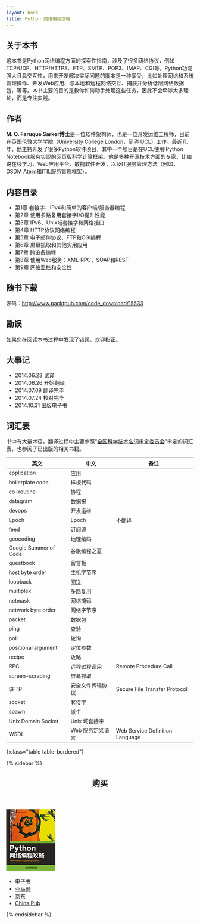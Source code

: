 ```yaml
---
layout: book
title: Python 网络编程攻略
---
```


## 关于本书

这本书是Python网络编程方面的探索性指南，涉及了很多网络协议，例如TCP/UDP、HTTP/HTTPS、FTP、SMTP、POP3、IMAP、CGI等。Python功能强大且具交互性，用来开发解决实际问题的脚本是一种享受，比如处理网络和系统管理操作、开发Web应用、与本地和远程网络交互、捕获并分析低层网络数据包，等等。本书主要的目的是教你如何动手处理这些任务，因此不会牵涉太多理论，而是专注实践。

## 作者

**M. O. Faruque Sarker博士**是一位软件架构师，也是一位开发运维工程师，目前在英国伦敦大学学院（University College London，简称 UCL）工作。最近几年，他主持开发了很多Python软件项目，其中一个项目是在UCL使用IPython Notebook服务实现的网页版科学计算框架。他是多种开源技术方面的专家，比如说在线学习、Web应用平台、敏捷软件开发，以及IT服务管理方法（例如，DSDM Atern和ITIL服务管理框架）。

## 内容目录

- 第1章 套接字、IPv4和简单的客户端/服务器编程
- 第2章 使用多路复用套接字I/O提升性能
- 第3章 IPv6、Unix域套接字和网络接口
- 第4章 HTTP协议网络编程
- 第5章 电子邮件协议、FTP和CGI编程
- 第6章 屏幕抓取和其他实用应用
- 第7章 跨设备编程
- 第8章 使用Web服务：XML-RPC，SOAP和REST
- 第9章 网络监控和安全性

## 随书下载

源码：<http://www.packtpub.com/code_download/15533>

## 勘误

如果您在阅读本书过程中发现了错误，欢迎[指正](http://www.ituring.com.cn/book/1484)。

## 大事记

- 2014.06.23 试译
- 2014.06.26 开始翻译
- 2014.07.09 翻译完毕
- 2014.07.24 校对完毕
- 2014.10.31 出版电子书

## 词汇表

书中有大量术语，翻译过程中主要参照“[全国科学技术名词审定委员会](http://www.term.gov.cn/)”审定的词汇表，也参阅了已出版的相关书籍。

| 英文 | 中文 | 备注 |
|------|------|------|
| application | 应用 | |
| boilerplate code | 样板代码 | |
| co-routine | 协程 | |
| datagram | 数据报 | |
| devops | 开发运维 | |
| Epoch | Epoch | 不翻译 |
| feed | 订阅源 | |
| geocoding | 地理编码 | |
| Google Summer of Code | 谷歌编程之夏 | |
| guestbook | 留言板 | |
| host byte order | 主机字节序 | |
| loopback | 回送 | |
| multiplex | 多路复用 | |
| netmask | 网络掩码 | |
| network byte order | 网络字节序 | |
| packet | 数据包 | |
| ping | 查验 | |
| poll | 轮询 | |
| positional argument | 定位参数 | |
| recipe | 攻略 | |
| RPC | 远程过程调用 | Remote Procedure Call |
| screen-scraping | 屏幕抓取 | |
| SFTP | 安全文件传输协议 | Secure File Transfer Protocol |
| socket | 套接字 | |
| spawn | 派生 | |
| Unix Domain Socket | Unix 域套接字 | |
| WSDL | Web 服务定义语言 | Web Service Definition Language |
{:class="table table-bordered"}

{% sidebar %}
<aside id="purchase" class="box">
    <header class="box-top">
        <h1 class="aside-title">购买</h1>
    </header>
    <div class="box-inner">
        <p><img src="/assets/images/python-network-programming-cookbook.jpg" alt="Python网络编程攻略封面" /></p>
        <ul>
            <li><a href="http://www.ituring.com.cn/book/1484" title="购买电子书" target="_blank">电子书</a></li>
            <li><a href="http://www.amazon.cn/dp/B00PUP2IWS/" title="到亚马逊购买" target="_blank">亚马逊</a></li>
            <li><a href="http://item.jd.com/1367333254.html" title="到京东购买" target="_blank">京东</a></li>
            <li><a href="http://product.china-pub.com/3770650" title="到 China Pub 购买" target="_blank">China Pub</a></li>
        </ul>
    </div>
</aside>
{% endsidebar %}

